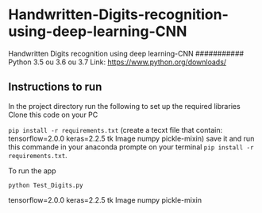 # Handwritten-Digits-recognition-using-deep-learning-CNN
Handwritten Digits recognition using deep learning-CNN
###########      Python 3.5 ou 3.6 ou 3.7  Link: https://www.python.org/downloads/
## Instructions to run

In the project directory run the following to set up the required libraries
Clone this code on your PC

`pip install -r requirements.txt` (create a tecxt file that contain: 
                tensorflow=2.0.0
                keras=2.2.5
                 tk
                Image
                numpy
              pickle-mixin) save it and run this commande in your anaconda prompte on your terminal `pip install -r requirements.txt`.

To run the app

`python Test_Digits.py`

tensorflow=2.0.0
keras=2.2.5
tk
Image
numpy
pickle-mixin
